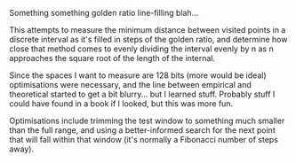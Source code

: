 Something something golden ratio line-filling blah...

This attempts to measure the minimum distance between visited points in a
discrete interval as it's filled in steps of the golden ratio, and determine
how close that method comes to evenly dividing the interval evenly by n as n
approaches the square root of the length of the internal.

Since the spaces I want to measure are 128 bits (more would be ideal)
optimisations were necessary, and the line between empirical and theoretical
started to get a bit blurry... but I learned stuff.  Probably stuff I could
have found in a book if I looked, but this was more fun.

Optimisations include trimming the test window to something much smaller than
the full range, and using a better-informed search for the next point that will
fall within that window (it's normally a Fibonacci number of steps away).
